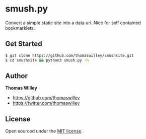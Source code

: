 # smush.py

Convert a simple static site into a data uri. Nice for self contained bookmarklets.

## Get Started

```bash
$ git clone https://github.com/thomaswilley/smushsite.git
$ cd smushsite && python3 smush.py -h
```

## Author

**Thomas Willey**
- <https://github.com/thomaswilley>
- <https://twitter.com/thomaswilley>

## License

Open sourced under the [MIT license](LICENSE).
